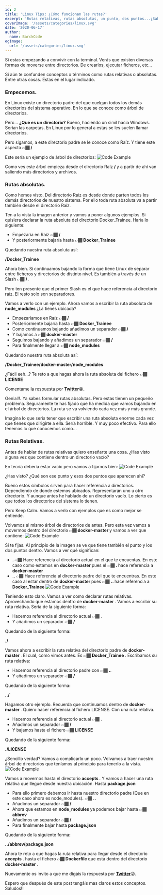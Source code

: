 ```yaml
---
id: 2
title: 'Linux Tips: ¿Cómo funcionan las rutas?'
excerpt: 'Rutas relativas, rutas absolutas, un punto, dos puntos...¿Sabes exactamente lo que son, a que hacen referencia y como funcionan? En este pequeño post te lo explicamos.'
coverImage: '/assets/categories/linux.svg'
date: '2020-06-17'
author:
  name: BarckCode
ogImage:
  url: '/assets/categories/linux.svg'
---
```


Si estas empezando a convivir con la terminal. Verás que existen diversas formas de moverse entre directorios. De crearlos, ejecutar ficheros, etc...

Si aún te confunden conceptos o términos como rutas relativas o absolutas. Entre otras cosas. Estas en el lugar indicado.

### Empecemos.
En Linux existe un directorio padre del que cuelgan todos los demás directorios del sistema operativo. En lo que se conoce como árbol de directorios.

Pero... <strong>¿Qué es un directorio?</strong> Bueno, haciendo un simil hacia Windows. Serían las carpetas. En Linux por lo general a estas se les suelen llamar directorios.

Pero sigamos, a este directorio padre se le conoce como Raíz. Y tiene este aspecto 👉🏾<strong> / </strong>

Este sería un ejemplo de árbol de directorios:
<img>![Code Example](/assets/blog/paths-linux/tree-directory.png)</img>

Como ves este árbol empieza desde el directorio Raíz <strong> / </strong> y a partir de ahí van saliendo más directorios y archivos.

### Rutas absolutas.
Como hemos visto. Del directorio Raíz es desde donde parten todos los demás directorios de nuestro sistema. Por ello toda ruta absoluta va a partir también desde el directorio Raíz.

Ten a la vista la imagen anterior y vamos a poner algunos ejemplos.
Si quisiera declarar la ruta absoluta del directorio Docker_Trainee. Haría lo siguiente:
- Empezaría en Raíz 👉🏾<strong> / </strong>
- Y posteriormente bajaría hasta 👉🏾<strong> Docker_Trainee </strong>

Quedando nuestra ruta absoluta así:

<strong> /Docker_Trainee </strong>

Ahora bien. Si continuamos bajando la forma que tiene Linux de separar entre ficheros y directorios de distinto nivel. Es también a través de un Slash 👉🏾<strong> / </strong>.

Pero ten presente que el primer Slash es el que hace referencia al directorio raíz. El resto solo son separadores.

Vamos a verlo con un ejemplo. Ahora vamos a escribir la ruta absoluta de <strong> node_modules </strong> ¿La tienes ubicada?
- Empezaríamos en Raíz 👉🏾<strong> / </strong>
- Posteriormente bajaría hasta 👉🏾<strong> Docker_Trainee </strong>
- Como continuamos bajando añadimos un separador 👉🏾<strong> / </strong>
- Y bajamos a 👉🏾<strong> docker-master </strong>
- Seguimos bajando y añadimos un separador 👉🏾<strong> / </strong>
- Para finalmente llegar a 👉🏾 <strong> node_modules </strong>

Quedando nuestra ruta absoluta así:

<strong>/Docker_Trainee/docker-master/node_modules</strong>

¿Fácil eeh...? Te reto a que hagas ahora la ruta absoluta del fichero 👉🏾<strong> LICENSE </strong>

Comentame la respuesta por [<strong>Twitter</strong>](https://twitter.com/barckcode)😜.

Genial!!. Ya sabes formular rutas absolutas. Pero estas tienen un pequeño problema. Seguramente te has fijado que ha medida que vamos bajando en el árbol de directorios. La ruta se va volviendo cada vez más y más grande.

Imagina lo que sería tener que escribir una ruta absoluta enorme cada vez que tienes que dirigirte a ella. Sería horrible. Y muy poco efectivo. Para ello tenemos lo que conocemos como...

### Rutas Relativas.
Antes de hablar de rutas relativas quiero enseñarte una cosa. ¿Has visto alguna vez que contiene dentro un directorio vacío?

En teoría debería estar vacío pero vamos a fijarnos bien:
<img>![Code Example](/assets/blog/paths-linux/link-points.png)</img>

¿Has visto? ¿Qué son ese punto y esos dos puntos que aparecen ahí?

Bueno estos símbolos sirven para hacer referencia a directorios. Dependiendo de donde estemos ubicados. Representarán uno u otro directorio. Y aunque antes he hablado de un directorio vacío. Lo cierto es que todos los directorios del sistema lo tienen.

Pero Keep Calm. Vamos a verlo con ejemplos que es como mejor se entiende.

Volvamos al mismo árbol de directorios de antes. Pero esta vez vamos a movermos dentro del directorio 👉🏾<strong> docker-master </strong> y vamos a ver que contiene:
<img>![Code Example](/assets/blog/paths-linux/docker-master.png)</img>

Si te fijas. Al principio de la imagen se ve que tiene también el punto y los dos puntos dentro. Vamos a ver qué significan:
- <strong> . </strong> 👉🏾 Hace referencia al directorio actual en el que te encuentas. En este caso como estamos en <strong> docker-master </strong> pues el 👉🏾 <strong> . </strong> hace referencia a <strong> docker-master </strong>
- <strong> .. </strong> 👉🏾 Hace referencia al directorio padre del que te encuentras. En este caso al estar dentro de <strong> docker-master </strong> pues 👉🏾 <strong> .. </strong> hace referencia a <strong> Docker_Trainee </strong>
<img>![Code Example](/assets/blog/paths-linux/father-son.png)</img>

Teniendo esto claro. Vamos a ver como declarar rutas relativas. Aprovechando que estamos dentro de <strong> docker-master </strong>. Vamos a escribir su ruta relativa. Sería de la siguiente forma:
- Hacemos referencia al directorio actual 👉🏾<strong> . </strong>
- Y añadimos un separador 👉🏾<strong> / </strong>

Quedando de la siguiente forma:

<strong> ./ </strong>

Vamos ahora a escribir la ruta relativa del directorio padre de <strong> docker-master </strong>. El cual, como vimos antes. Es 👉🏾<strong> Docker_Trainee </strong>. Escribamos su ruta relativa:
- Hacemos referencia al directorio padre con 👉🏾<strong> .. </strong>
- Y añadimos un separador 👉🏾<strong> / </strong>

Quedando de la siguiente forma:

<strong> ../ </strong>

Hagamos otro ejemplo. Recuerda que continuamos dentro de <strong> docker-master
</strong>. Quiero hacer referencia al fichero LICENSE. Con una ruta relativa.
- Hacemos referencia al directorio actual 👉🏾<strong> . </strong>
- Añadimos un separador 👉🏾<strong> / </strong>
- Y bajamos hasta el fichero 👉🏾<strong> LICENSE </strong>

Quedando de la siguiente forma:

<strong> ./LICENSE </strong>

¿Sencillo verdad? Vamos a complicarlo un poco. Volvamos a traer nuestro árbol de directorios que teníamos al principio para tenerlo a la vista.
<img>![Code Example](/assets/blog/paths-linux/tree-directory.png)</img>

Vamos a movernos hasta el directorio <strong> accepts
</strong>.
Y vamos a hacer una ruta relativa que llegue desde nuestra ubicación. Hasta <strong> package.json </strong>
- Para ello primero debemos ir hasta nuestro directorio padre (Que en este caso ahora es node_modules). 👉🏾<strong> .. </strong>
- Añadimos un separador 👉🏾<strong> / </strong>
- Ahora que estamos en <strong> node_modules </strong> ya podemos bajar hasta 👉🏾 <strong> abbrev </strong>
- Añadimos un separador 👉🏾<strong> / </strong>
- Para finalmente bajar hasta <strong> package.json </strong>

Quedando de la siguiente forma:

<strong> ../abbrev/package.json </strong>

Ahora te reto a que hagas la ruta relativa para llegar desde el directorio <strong> accepts </strong>. hasta el fichero 👉🏾<strong> Dockerfile </strong> que esta dentro del directorio <strong> docker-master </strong>.

Nuevamente os invito a que me digáis la respuesta por [<strong>Twitter</strong>](https://twitter.com/barckcode)😜.

Espero que después de este post tengáis mas claros estos conceptos. Saludos!!